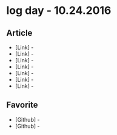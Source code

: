 # log day - 10.24.2016

## Article

- \[Link\] - []()
- \[Link\] - []()
- \[Link\] - []()
- \[Link\] - []()
- \[Link\] - []()
- \[Link\] - []()
- \[Link\] - []()


## Favorite

- \[Github\] - []()
- \[Github\] - []()

